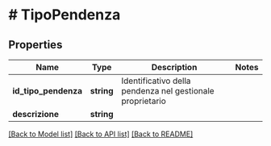 # # TipoPendenza

## Properties

Name | Type | Description | Notes
------------ | ------------- | ------------- | -------------
**id_tipo_pendenza** | **string** | Identificativo della pendenza nel gestionale proprietario |
**descrizione** | **string** |  |

[[Back to Model list]](../../README.md#models) [[Back to API list]](../../README.md#endpoints) [[Back to README]](../../README.md)
